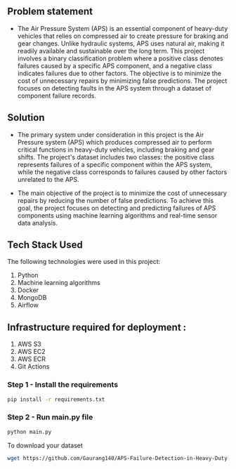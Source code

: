 

## Problem statement

* The Air Pressure System (APS) is an essential component of heavy-duty vehicles that relies on compressed air to create pressure for braking and gear changes. Unlike hydraulic systems, APS uses natural air, making it readily available and sustainable over the long term. This project involves a binary classification problem where a positive class denotes failures caused by a specific APS component, and a negative class indicates failures due to other factors. The objective is to minimize the cost of unnecessary repairs by minimizing false predictions. The project focuses on detecting faults in the APS system through a dataset of component failure records.


## Solution

* The primary system under consideration in this project is the Air Pressure system (APS) which produces compressed air to perform critical functions in heavy-duty vehicles, including braking and gear shifts. The project's dataset includes two classes: the positive class represents failures of a specific component within the APS system, while the negative class corresponds to failures caused by other factors unrelated to the APS.

* The main objective of the project is to minimize the cost of unnecessary repairs by reducing the number of false predictions. To achieve this goal, the project focuses on detecting and predicting failures of APS components using machine learning algorithms and real-time sensor data analysis.

## Tech Stack Used
The following technologies were used in this project:

1. Python
2. Machine learning algorithms
3. Docker
4. MongoDB
5. Airflow

## Infrastructure required for deployment :
1. AWS S3
2. AWS EC2
3. AWS ECR
4. Git Actions



### Step 1 - Install the requirements

```bash
pip install -r requirements.txt
```

### Step 2 - Run main.py file

```bash
python main.py
```

To download your dataset

```bash
wget https://github.com/Gaurang140/APS-Failure-Detection-in-Heavy-Duty-Vehicles-using-Machine-Learning/blob/main/aps_failure_training_set1.csv
```
